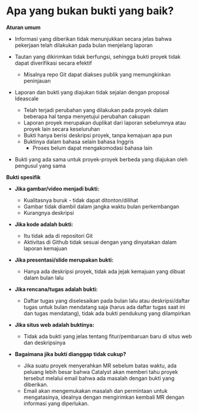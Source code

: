 # **Apa yang bukan bukti yang baik?**

**Aturan umum**

- Informasi yang diberikan tidak menunjukkan secara jelas bahwa pekerjaan telah dilakukan pada bulan menjelang laporan

- Tautan yang dikirimkan tidak berfungsi, sehingga bukti proyek tidak dapat diverifikasi secara efektif

    - Misalnya repo Git dapat diakses publik yang memungkinkan peninjauan

- Laporan dan bukti yang diajukan tidak sejalan dengan proposal Ideascale

    - Telah terjadi perubahan yang dilakukan pada proyek dalam beberapa hal tanpa menyetujui perubahan cakupan
    - Laporan proyek merupakan duplikat dari laporan sebelumnya atau proyek lain secara keseluruhan
    - Bukti hanya berisi deskripsi proyek, tanpa kemajuan apa pun
    - Buktinya dalam bahasa selain bahasa Inggris
        - Proses belum dapat mengakomodasi bahasa lain

- Bukti yang ada sama untuk proyek-proyek berbeda yang diajukan oleh pengusul yang sama

**Bukti spesifik**

- **Jika gambar/video menjadi bukti:**

    - Kualitasnya buruk - tidak dapat ditonton/dilihat
    - Gambar tidak diambil dalam jangka waktu bulan perkembangan
    - Kurangnya deskripsi

- **Jika kode adalah bukti:**

    - Itu tidak ada di repositori Git
    - Aktivitas di Github tidak sesuai dengan yang dinyatakan dalam laporan kemajuan

- **Jika presentasi/slide merupakan bukti:**

    - Hanya ada deskripsi proyek, tidak ada jejak kemajuan yang dibuat dalam bulan lalu

- **Jika rencana/tugas adalah bukti:**

    - Daftar tugas yang diselesaikan pada bulan lalu atau deskripsi/daftar tugas untuk bulan mendatang saja (harus ada daftar tugas saat ini dan tugas mendatang), tidak ada bukti pendukung yang dilampirkan

- **Jika situs web adalah buktinya:**

    - Tidak ada bukti yang jelas tentang fitur/pembaruan baru di situs web dan deskripsinya

- **Bagaimana jika bukti dianggap tidak cukup?**

    - Jika suatu proyek menyerahkan MR sebelum batas waktu, ada peluang lebih besar bahwa Catalyst akan memberi tahu proyek tersebut melalui email bahwa ada masalah dengan bukti yang diberikan.
    - Email akan mengemukakan masalah dan permintaan untuk mengatasinya, idealnya dengan mengirimkan kembali MR dengan informasi yang diperlukan.
